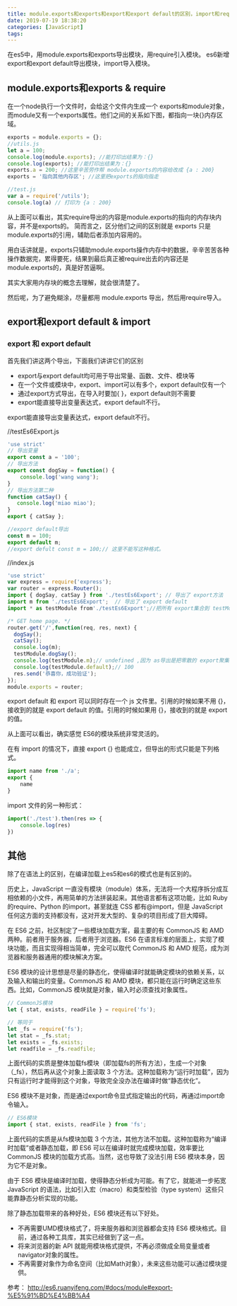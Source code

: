 ```yaml
---
title: module.exports和exports和export和export default的区别，import和require的区别
date: 2019-07-19 18:38:20
categories: [JavaScript]
tags:
---
```


在es5中，用module.exports和exports导出模块，用require引入模块。
es6新增export和export default导出模块，import导入模块。

## module.exports和exports & require

在一个node执行一个文件时，会给这个文件内生成一个 exports和module对象， 而module又有一个exports属性。他们之间的关系如下图，都指向一块{}内存区域。

```js
exports = module.exports = {};
//utils.js
let a = 100;
console.log(module.exports); //能打印出结果为：{}
console.log(exports); //能打印出结果为：{}
exports.a = 200; //这里辛苦劳作帮 module.exports的内容给改成 {a : 200}
exports = '指向其他内存区'; //这里把exports的指向指走
```

<!-- more -->
```js
//test.js
var a = require('/utils');
console.log(a) // 打印为 {a : 200}
```

从上面可以看出，其实require导出的内容是module.exports的指向的内存块内容，并不是exports的。 简而言之，区分他们之间的区别就是 exports 只是 module.exports的引用，辅助后者添加内容用的。

用白话讲就是，exports只辅助module.exports操作内存中的数据，辛辛苦苦各种操作数据完，累得要死，结果到最后真正被require出去的内容还是module.exports的，真是好苦逼啊。

其实大家用内存块的概念去理解，就会很清楚了。

然后呢，为了避免糊涂，尽量都用 module.exports 导出，然后用require导入。

## export和export default & import

### export 和 export default

首先我们讲这两个导出，下面我们讲讲它们的区别

- export与export default均可用于导出常量、函数、文件、模块等
- 在一个文件或模块中，export、import可以有多个，export default仅有一个
- 通过export方式导出，在导入时要加{ }，export default则不需要
- export能直接导出变量表达式，export default不行。

export能直接导出变量表达式，export default不行。

//testEs6Export.js

```js
'use strict'
// 导出变量
export const a = '100';
// 导出方法
export const dogSay = function() {
    console.log('wang wang');
}
// 导出方法第二种
function catSay() {
   console.log('miao miao');
}
export { catSay };

//export default导出
const m = 100;
export default m;
//export defult const m = 100;// 这里不能写这种格式。
```

//index.js

```js
'use strict'
var express = require('express');
var router = express.Router();
import { dogSay, catSay } from './testEs6Export'; // 导出了 export方法
import m from './testEs6Export';  // 导出了 export default
import * as testModule from'./testEs6Export';//把所有 export集合到 testModule 对象导出

/* GET home page. */
router.get('/',function(req, res, next) {
  dogSay();
  catSay();
  console.log(m);
  testModule.dogSay();
  console.log(testModule.m);// undefined ,因为 as导出是把零散的 export聚集在一起作为一个对象，而export default是导出为 default属性。
  console.log(testModule.default);// 100
  res.send('恭喜你，成功验证');
});
module.exports = router;
```

export default 和 export 可以同时存在一个 js 文件里。引用的时候如果不用 {}，接收到的就是 export default 的值。引用的时候如果用 {}，接收到的就是 export 的值。

从上面可以看出，确实感觉 ES6的模块系统非常灵活的。

在有 import 的情况下，直接 export {} 也能成立，但导出的形式只能是下列格式。

```js
import name from './a';
export {
    name
}
```

import 文件的另一种形式：

```js
import('./test').then(res => {
    console.log(res)
})
```

## 其他

除了在语法上的区别，在编译加载上es5和es6的模式也是有区别的。

历史上，JavaScript 一直没有模块（module）体系，无法将一个大程序拆分成互相依赖的小文件，再用简单的方法拼装起来。其他语言都有这项功能，比如 Ruby 的require、Python 的import，甚至就连 CSS 都有@import，但是 JavaScript 任何这方面的支持都没有，这对开发大型的、复杂的项目形成了巨大障碍。

在 ES6 之前，社区制定了一些模块加载方案，最主要的有 CommonJS 和 AMD 两种。前者用于服务器，后者用于浏览器。ES6 在语言标准的层面上，实现了模块功能，而且实现得相当简单，完全可以取代 CommonJS 和 AMD 规范，成为浏览器和服务器通用的模块解决方案。

ES6 模块的设计思想是尽量的静态化，使得编译时就能确定模块的依赖关系，以及输入和输出的变量。CommonJS 和 AMD 模块，都只能在运行时确定这些东西。比如，CommonJS 模块就是对象，输入时必须查找对象属性。

```js
// CommonJS模块
let { stat, exists, readFile } = require('fs');

// 等同于
let _fs = require('fs');
let stat = _fs.stat;
let exists = _fs.exists;
let readfile = _fs.readfile;
```

上面代码的实质是整体加载fs模块（即加载fs的所有方法），生成一个对象（_fs），然后再从这个对象上面读取 3 个方法。这种加载称为“运行时加载”，因为只有运行时才能得到这个对象，导致完全没办法在编译时做“静态优化”。

ES6 模块不是对象，而是通过export命令显式指定输出的代码，再通过import命令输入。

```js
// ES6模块
import { stat, exists, readFile } from 'fs';
```

上面代码的实质是从fs模块加载 3 个方法，其他方法不加载。这种加载称为“编译时加载”或者静态加载，即 ES6 可以在编译时就完成模块加载，效率要比 CommonJS 模块的加载方式高。当然，这也导致了没法引用 ES6 模块本身，因为它不是对象。

由于 ES6 模块是编译时加载，使得静态分析成为可能。有了它，就能进一步拓宽 JavaScript 的语法，比如引入宏（macro）和类型检验（type system）这些只能靠静态分析实现的功能。

除了静态加载带来的各种好处，ES6 模块还有以下好处。

- 不再需要UMD模块格式了，将来服务器和浏览器都会支持 ES6 模块格式。目前，通过各种工具库，其实已经做到了这一点。
- 将来浏览器的新 API 就能用模块格式提供，不再必须做成全局变量或者navigator对象的属性。
- 不再需要对象作为命名空间（比如Math对象），未来这些功能可以通过模块提供。

参考： http://es6.ruanyifeng.com/#docs/module#export-%E5%91%BD%E4%BB%A4
